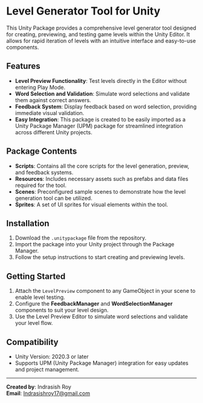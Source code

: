 # Level Generator Tool for Unity

This Unity Package provides a comprehensive level generator tool designed for creating, previewing, and testing game levels within the Unity Editor. It allows for rapid iteration of levels with an intuitive interface and easy-to-use components.

## Features
- **Level Preview Functionality**: Test levels directly in the Editor without entering Play Mode.
- **Word Selection and Validation**: Simulate word selections and validate them against correct answers.
- **Feedback System**: Display feedback based on word selection, providing immediate visual validation.
- **Easy Integration**: This package is created to be easily imported as a Unity Package Manager (UPM) package for streamlined integration across different Unity projects.

## Package Contents
- **Scripts**: Contains all the core scripts for the level generation, preview, and feedback systems.
- **Resources**: Includes necessary assets such as prefabs and data files required for the tool.
- **Scenes**: Preconfigured sample scenes to demonstrate how the level generation tool can be utilized.
- **Sprites**: A set of UI sprites for visual elements within the tool.

## Installation
1. Download the `.unitypackage` file from the repository.
2. Import the package into your Unity project through the Package Manager.
3. Follow the setup instructions to start creating and previewing levels.

## Getting Started
1. Attach the `LevelPreview` component to any GameObject in your scene to enable level testing.
2. Configure the **FeedbackManager** and **WordSelectionManager** components to suit your level design.
3. Use the Level Preview Editor to simulate word selections and validate your level flow.

## Compatibility
- Unity Version: 2020.3 or later
- Supports UPM (Unity Package Manager) integration for easy updates and project management.

---

**Created by**: Indrasish Roy  
**Email**: [Indrasishroy17@gmail.com](mailto:Indrasishroy17@gmail.com)
